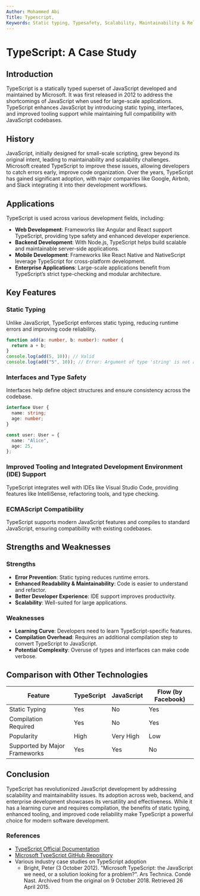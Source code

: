 ```yaml
---
Author: Mohammed Abi
Title: Typescript,
Keywords: Static typing, Typesafety, Scalability, Maintainability & Reliability
---
```


# TypeScript: A Case Study

## Introduction

TypeScript is a statically typed superset of JavaScript developed and maintained by Microsoft. It was first released in 2012 to address the shortcomings of JavaScript when used for large-scale applications. TypeScript enhances JavaScript by introducing static typing, interfaces, and improved tooling support while maintaining full compatibility with JavaScript codebases.

## History

JavaScript, initially designed for small-scale scripting, grew beyond its original intent, leading to maintainability and scalability challenges. Microsoft created TypeScript to improve these issues, allowing developers to catch errors early, improve code organization. Over the years, TypeScript has gained significant adoption, with major companies like Google, Airbnb, and Slack integrating it into their development workflows.

## Applications

TypeScript is used across various development fields, including:

- **Web Development**: Frameworks like Angular and React support TypeScript, providing type safety and enhanced developer experience.
- **Backend Development**: With Node.js, TypeScript helps build scalable and maintainable server-side applications.
- **Mobile Development**: Frameworks like React Native and NativeScript leverage TypeScript for cross-platform development.
- **Enterprise Applications**: Large-scale applications benefit from TypeScript’s strict type-checking and modular architecture.

## Key Features

### Static Typing

Unlike JavaScript, TypeScript enforces static typing, reducing runtime errors and improving code reliability.

```typescript
function add(a: number, b: number): number {
  return a + b;
}
console.log(add(5, 10)); // Valid
console.log(add("5", 10)); // Error: Argument of type 'string' is not assignable to parameter of type 'number'
```

### Interfaces and Type Safety

Interfaces help define object structures and ensure consistency across the codebase.

```typescript
interface User {
  name: string;
  age: number;
}

const user: User = {
  name: "Alice",
  age: 25,
};
```

### Improved Tooling and Integrated Development Environment (IDE) Support

TypeScript integrates well with IDEs like Visual Studio Code, providing features like IntelliSense, refactoring tools, and type checking.

### ECMAScript Compatibility

TypeScript supports modern JavaScript features and compiles to standard JavaScript, ensuring compatibility with existing codebases.

## Strengths and Weaknesses

### Strengths

- **Error Prevention**: Static typing reduces runtime errors.
- **Enhanced Readability & Maintainability**: Code is easier to understand and refactor.
- **Better Developer Experience**: IDE support improves productivity.
- **Scalability**: Well-suited for large applications.

### Weaknesses

- **Learning Curve**: Developers need to learn TypeScript-specific features.
- **Compilation Overhead**: Requires an additional compilation step to convert TypeScript to JavaScript.
- **Potential Complexity**: Overuse of types and interfaces can make code verbose.

## Comparison with Other Technologies

| Feature                       | TypeScript | JavaScript | Flow (by Facebook) |
| ----------------------------- | ---------- | ---------- | ------------------ |
| Static Typing                 | Yes        | No         | Yes                |
| Compilation Required          | Yes        | No         | Yes                |
| Popularity                    | High       | Very High  | Low                |
| Supported by Major Frameworks | Yes        | Yes        | No                 |

## Conclusion

TypeScript has revolutionized JavaScript development by addressing scalability and maintainability issues. Its adoption across web, backend, and enterprise development showcases its versatility and effectiveness. While it has a learning curve and requires compilation, the benefits of static typing, enhanced tooling, and improved code reliability make TypeScript a powerful choice for modern software development.

### References

- [TypeScript Official Documentation](https://www.typescriptlang.org/)
- [Microsoft TypeScript GitHub Repository](https://github.com/microsoft/TypeScript)
- Various industry case studies on TypeScript adoption
  - Bright, Peter (3 October 2012). "Microsoft TypeScript: the JavaScript we need, or a solution looking for a problem?". Ars Technica. Condé Nast. Archived from the original on 9 October 2018. Retrieved 26 April 2015.